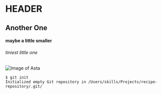 # HEADER
## Another One
#### maybe a little smaller
###### tiniest little one
![Image of Asta](https://octodex.github.com/images/yaktocat.png)
```
$ git init
Initialized empty Git repository in /Users/skills/Projects/recipe-repository/.git/
```
